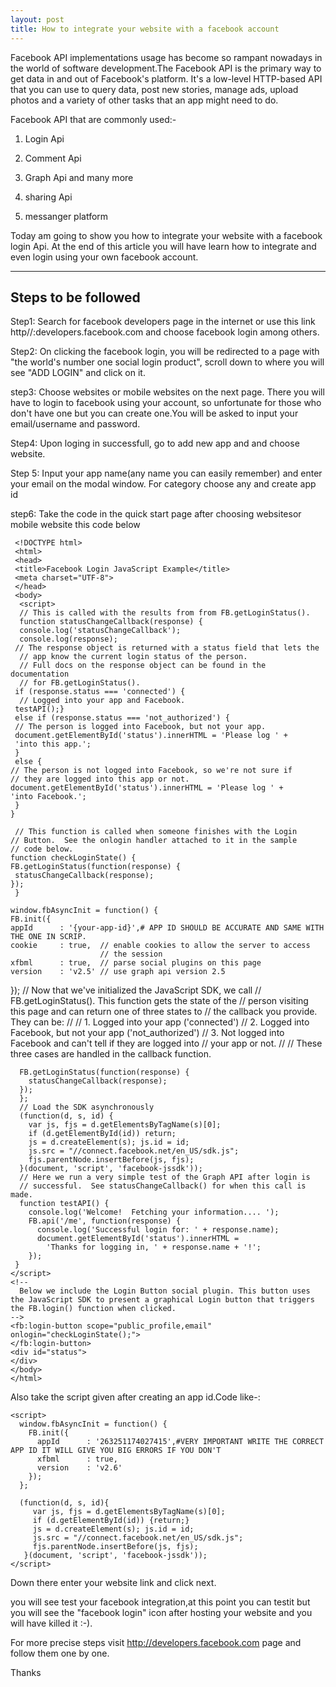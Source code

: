 ```yaml
---
layout: post
title: How to integrate your website with a facebook account
---
```





Facebook API implementations usage has become so rampant nowadays in the world of software development.The Facebook API is the primary way to get data in and out of Facebook's platform. It's a low-level HTTP-based API that you can use to query data, post new stories, manage ads, upload photos and a variety of other tasks that an app might need to do.

Facebook API that are commonly used:-

1. Login Api

2. Comment Api

3. Graph Api and many more

4. sharing Api

5. messanger platform

Today am going to show you how to integrate your website with a facebook login Api.
At the end of this article you will have learn how to integrate and even login using your own facebook account.

---
Steps to be followed
---

Step1: Search for facebook developers page in the internet or use this link http//:developers.facebook.com and choose facebook login among others.

Step2: On clicking the facebook login, you will be redirected to a page with "the world's number one social login product", scroll down to where you will see "ADD LOGIN" and click on it.

step3: Choose websites or mobile websites on the next page. There you will have to login to facebook using your account, so unfortunate for those who don't have one but you can create one.You will be asked to input your email/username and password.

Step4: Upon loging in successfull, go to add new app and and choose website.

Step 5: Input your app name(any name you can easily remember) and enter your email on the modal window. For category choose any and create app id

step6: Take the code in the quick start page after choosing websitesor mobile website
 this code below 
 
 
     <!DOCTYPE html>
     <html>
     <head>
     <title>Facebook Login JavaScript Example</title>
     <meta charset="UTF-8">
     </head>
     <body>
      <script>
      // This is called with the results from from FB.getLoginStatus().
      function statusChangeCallback(response) {
      console.log('statusChangeCallback');
      console.log(response);
     // The response object is returned with a status field that lets the
      // app know the current login status of the person.
      // Full docs on the response object can be found in the documentation
      // for FB.getLoginStatus().
     if (response.status === 'connected') {
      // Logged into your app and Facebook.
     testAPI();}
     else if (response.status === 'not_authorized') {
     // The person is logged into Facebook, but not your app.
     document.getElementById('status').innerHTML = 'Please log ' +
     'into this app.';
     } 
     else {
    // The person is not logged into Facebook, so we're not sure if
    // they are logged into this app or not.
    document.getElementById('status').innerHTML = 'Please log ' +
    'into Facebook.';
     }
    }

     // This function is called when someone finishes with the Login
    // Button.  See the onlogin handler attached to it in the sample
    // code below.
    function checkLoginState() {
    FB.getLoginStatus(function(response) {
     statusChangeCallback(response);
    });
     }

    window.fbAsyncInit = function() {
    FB.init({
    appId      : '{your-app-id}',# APP ID SHOULD BE ACCURATE AND SAME WITH THE ONE IN SCRIP.
    cookie     : true,  // enable cookies to allow the server to access 
                        // the session
    xfbml      : true,  // parse social plugins on this page
    version    : 'v2.5' // use graph api version 2.5
  });
     // Now that we've initialized the JavaScript SDK, we call 
     // FB.getLoginStatus().  This function gets the state of the
     // person visiting this page and can return one of three states to
     // the callback you provide.  They can be:
     //
    // 1. Logged into your app ('connected')
    // 2. Logged into Facebook, but not your app ('not_authorized')
   // 3. Not logged into Facebook and can't tell if they are logged into
   //    your app or not.
      //
     // These three cases are handled in the callback function.

      FB.getLoginStatus(function(response) {
        statusChangeCallback(response);
      });
      };
      // Load the SDK asynchronously
      (function(d, s, id) {
        var js, fjs = d.getElementsByTagName(s)[0];
        if (d.getElementById(id)) return;
        js = d.createElement(s); js.id = id;
        js.src = "//connect.facebook.net/en_US/sdk.js";
        fjs.parentNode.insertBefore(js, fjs);
      }(document, 'script', 'facebook-jssdk'));
      // Here we run a very simple test of the Graph API after login is
      // successful.  See statusChangeCallback() for when this call is made.
      function testAPI() {
        console.log('Welcome!  Fetching your information.... ');
        FB.api('/me', function(response) {
          console.log('Successful login for: ' + response.name);
          document.getElementById('status').innerHTML =
            'Thanks for logging in, ' + response.name + '!';
        });
     }
    </script>
    <!--
      Below we include the Login Button social plugin. This button uses
    the JavaScript SDK to present a graphical Login button that triggers
    the FB.login() function when clicked.
    -->
    <fb:login-button scope="public_profile,email" onlogin="checkLoginState();">
    </fb:login-button>
    <div id="status">
    </div>
    </body>
    </html>

Also take the script given after creating an app id.Code like-:

    <script>
      window.fbAsyncInit = function() {
        FB.init({
          appId      : '263251174027415',#VERY IMPORTANT WRITE THE CORRECT APP ID IT WILL GIVE YOU BIG ERRORS IF YOU DON'T 
          xfbml      : true,
          version    : 'v2.6'
        });
      };

      (function(d, s, id){
         var js, fjs = d.getElementsByTagName(s)[0];
         if (d.getElementById(id)) {return;}
         js = d.createElement(s); js.id = id;
         js.src = "//connect.facebook.net/en_US/sdk.js";
         fjs.parentNode.insertBefore(js, fjs);
       }(document, 'script', 'facebook-jssdk'));
    </script>


Down there enter your website link and click next.

you will see test your facebook integration,at this point you can testit but you will see the "facebook login" icon after hosting your website and you will have killed it :-).

For more precise steps visit http://developers.facebook.com page and follow them one by one.

Thanks




